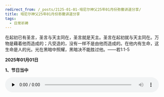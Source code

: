 ```yaml
---
redirect_from: /_posts/2125-01-01-培尼尔神父25年01月份弥撒讲道分享/
title: 培尼尔神父25年01月份弥撒讲道分享
tags:
  - 日常祈祷
---
```


在起初已有圣言，圣言与天主同在，圣言就是天主。圣言在起初就与天主同在。万物是藉着他而造成的；凡受造的，没有一样不是由他而造成的。在他内有生命，这生命是人的光。光在黑暗中照耀，黑暗决不能胜过他。——若1:1-5

**2025年01月01日**

**1、节日当中**

<audio id="audio" style="width: 100%;height:50px;" controls="controls" preload="none">
      <source id="mp3" src="/2025.01/audio/250101jieri.mp3">
</audio>
